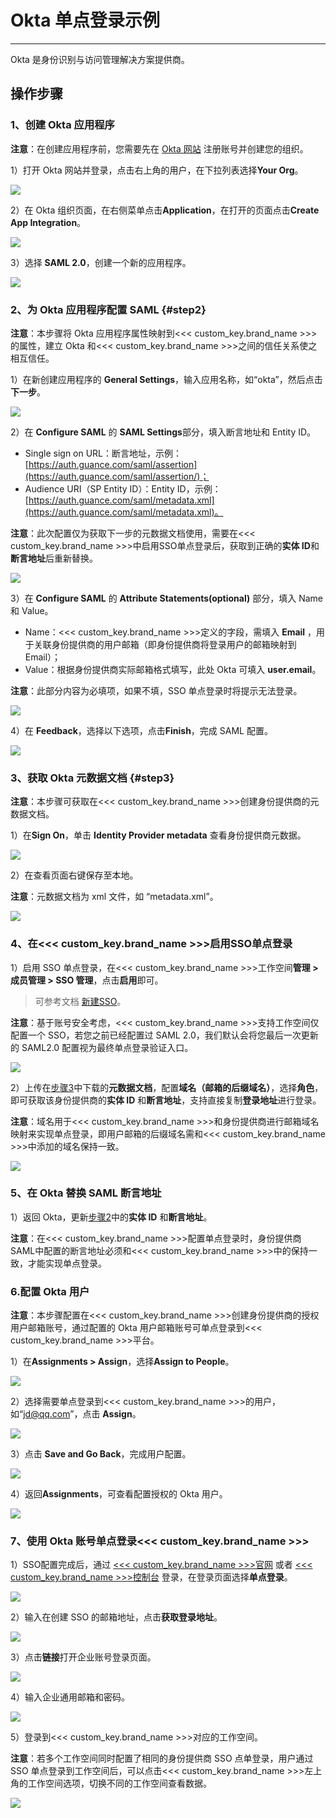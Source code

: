 # Okta 单点登录示例
---

Okta 是身份识别与访问管理解决方案提供商。

## 操作步骤

### 1、创建 Okta 应用程序

**注意**：在创建应用程序前，您需要先在 [Okta 网站](https://www.okta.com/) 注册账号并创建您的组织。

1）打开 Okta 网站并登录，点击右上角的用户，在下拉列表选择**Your Org**。

![](../img/04_okta_01.png)

2）在 Okta 组织页面，在右侧菜单点击**Application**，在打开的页面点击**Create App Integration**。

![](../img/04_okta_02.png)

3）选择 **SAML 2.0**，创建一个新的应用程序。

![](../img/04_okta_03.png)


### 2、为 Okta 应用程序配置 SAML {#step2}

**注意**：本步骤将 Okta 应用程序属性映射到<<< custom_key.brand_name >>>的属性，建立 Okta 和<<< custom_key.brand_name >>>之间的信任关系使之相互信任。

1）在新创建应用程序的 **General Settings**，输入应用名称，如“okta”，然后点击**下一步**。

![](../img/04_okta_04.png)

2）在 **Configure SAML** 的 **SAML Settings**部分，填入断言地址和 Entity ID。

- Single sign on URL：断言地址，示例：[https://auth.guance.com/saml/assertion](https://auth.guance.com/saml/assertion/)；  
- Audience URI（SP Entity ID）：Entity ID，示例：[https://auth.guance.com/saml/metadata.xml](https://auth.guance.com/saml/metadata.xml)。 

**注意**：此次配置仅为获取下一步的元数据文档使用，需要在<<< custom_key.brand_name >>>中启用SSO单点登录后，获取到正确的**实体 ID**和**断言地址**后重新替换。

![](../img/04_okta_05.png)

3）在 **Configure SAML** 的 **Attribute Statements(optional)** 部分，填入 Name 和 Value。

- Name：<<< custom_key.brand_name >>>定义的字段，需填入 **Email** ，用于关联身份提供商的用户邮箱（即身份提供商将登录用户的邮箱映射到Email）；
- Value：根据身份提供商实际邮箱格式填写，此处 Okta 可填入 **user.email**。

**注意**：此部分内容为必填项，如果不填，SSO 单点登录时将提示无法登录。

![](../img/04_okta_06.png)

4）在 **Feedback**，选择以下选项，点击**Finish**，完成 SAML 配置。

![](../img/04_okta_07.png)

### 3、获取 Okta 元数据文档 {#step3}

**注意**：本步骤可获取在<<< custom_key.brand_name >>>创建身份提供商的元数据文档。

1）在**Sign On**，单击 **Identity Provider metadata** 查看身份提供商元数据。

![](../img/04_okta_08.png)

2）在查看页面右键保存至本地。

**注意**：元数据文档为 xml 文件，如 “metadata.xml”。 

![](../img/04_okta_09.png)


### 4、在<<< custom_key.brand_name >>>启用SSO单点登录

1）启用 SSO 单点登录，在<<< custom_key.brand_name >>>工作空间**管理 > 成员管理 > SSO 管理**，点击**启用**即可。

> 可参考文档 [新建SSO](../../management/sso/index.md)。

**注意**：基于账号安全考虑，<<< custom_key.brand_name >>>支持工作空间仅配置一个 SSO，若您之前已经配置过 SAML 2.0，我们默认会将您最后一次更新的 SAML2.0 配置视为最终单点登录验证入口。

![](../img/1.sso_enable.png)

2）上传在[步骤3](#step3)中下载的**元数据文档**，配置**域名（邮箱的后缀域名）**，选择**角色**，即可获取该身份提供商的**实体 ID** 和**断言地址**，支持直接复制**登录地址**进行登录。

**注意**：域名用于<<< custom_key.brand_name >>>和身份提供商进行邮箱域名映射来实现单点登录，即用户邮箱的后缀域名需和<<< custom_key.brand_name >>>中添加的域名保持一致。

![](../img/1.sso_enable_2.png)

### 5、在 Okta 替换 SAML 断言地址

1）返回 Okta，更新[步骤2](#step2)中的**实体 ID** 和**断言地址**。

**注意**：在<<< custom_key.brand_name >>>配置单点登录时，身份提供商SAML中配置的断言地址必须和<<< custom_key.brand_name >>>中的保持一致，才能实现单点登录。

### 6.配置 Okta 用户

**注意**：本步骤配置在<<< custom_key.brand_name >>>创建身份提供商的授权用户邮箱账号，通过配置的 Okta 用户邮箱账号可单点登录到<<< custom_key.brand_name >>>平台。

1）在**Assignments > Assign**，选择**Assign to People**。

![](../img/04_okta_10.png)

2）选择需要单点登录到<<< custom_key.brand_name >>>的用户，如“jd@qq.com”，点击 **Assign**。

![](../img/04_okta_11.png)

3）点击 **Save and Go Back**，完成用户配置。

![](../img/04_okta_12.png)

4）返回**Assignments**，可查看配置授权的 Okta 用户。

![](../img/04_okta_13.png)


### 7、使用 Okta 账号单点登录<<< custom_key.brand_name >>>

1）SSO配置完成后，通过 [<<< custom_key.brand_name >>>官网](https://www.dataflux.cn/) 或者 [<<< custom_key.brand_name >>>控制台](https://auth.dataflux.cn/loginpsw) 登录，在登录页面选择**单点登录**。

![](../img/04_okta_16.png)

2）输入在创建 SSO 的邮箱地址，点击**获取登录地址**。

![](../img/04_okta_17.png)

3）点击**链接**打开企业账号登录页面。

![](../img/04_okta_18.png)

4）输入企业通用邮箱和密码。

![](../img/04_okta_19.png)

5）登录到<<< custom_key.brand_name >>>对应的工作空间。

**注意**：若多个工作空间同时配置了相同的身份提供商 SSO 点单登录，用户通过 SSO 单点登录到工作空间后，可以点击<<< custom_key.brand_name >>>左上角的工作空间选项，切换不同的工作空间查看数据。

![](../img/04_okta_20.png)


